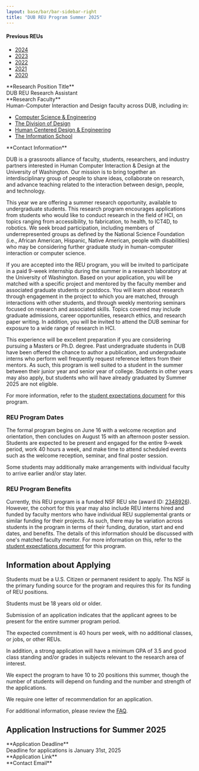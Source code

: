 ```yaml
---
layout: base/bar/bar-sidebar-right
title: "DUB REU Program Summer 2025"
---
```


<div class="sidebar_start"></div>

<h4>Previous REUs</h4>

<ul class="nav nav-pills nav-stacked">
  <li><a href="{{ site.baseurl }}/posts/2024/dubreu.html">2024</a></li>
  <li><a href="{{ site.baseurl }}/posts/2023/dubreu.html">2023</a></li>
  <li><a href="{{ site.baseurl }}/posts/2022/dubreu.html">2022</a></li>
  <li><a href="{{ site.baseurl }}/posts/2021/dubreu.html">2021</a></li>
  <li><a href="{{ site.baseurl }}/posts/2019/201901-dubreu.html">2020</a></li>
</ul>

<div class="sidebar_end"></div>

<div class="row">
<div class="col-md-4" markdown="block">
**Research Position Title**
</div>
<div class="col-md-8" markdown="block">
DUB REU Research Assistant
</div>
</div>

<div class="row">
<div class="col-md-4" markdown="block">
**Research Faculty**
</div>
<div class="col-md-8" markdown="block">
Human-Computer Interaction and Design faculty across DUB, including in:

- [Computer Science & Engineering](http://www.cs.washington.edu)
- [The Division of Design](http://art.washington.edu/design)
- [Human Centered Design & Engineering](http://www.hcde.washington.edu)
- [The Information School](http://ischool.uw.edu)

<!-- faculty members  -->

</div>
</div>

<div class="row">
<div class="col-md-4" markdown="block">
**Contact Information**
</div>
<div class="col-md-8" markdown="block">
<dubreu [at] uw.edu>
</div>
</div>

DUB is a grassroots alliance of faculty, students, researchers, and industry partners interested in Human Computer Interaction & Design at the University of Washington. Our mission is to bring together an interdisciplinary group of people to share ideas, collaborate on research, and advance teaching related to the interaction between design, people, and technology.

This year we are offering a summer research opportunity, available to undergraduate students. This research program encourages applications from students who would like to conduct research in the field of HCI, on topics ranging from accessibility, to fabrication, to health, to ICT4D, to robotics. We seek broad participation, including members of underrepresented groups as defined by the National Science Foundation (i.e., African American, Hispanic, Native American, people with disabilities) who may be considering further graduate study in human-computer interaction or computer science.

If you are accepted into the REU program, you will be invited to participate in a paid 9-week internship during the summer in a research laboratory at the University of Washington. Based on your application, you will be matched with a specific project and mentored by the faculty member and associated graduate students or postdocs. You will learn about research through engagement in the project to which you are matched, through interactions with other students, and through weekly mentoring seminars focused on research and associated skills. Topics covered may include graduate admissions, career opportunities, research ethics, and research paper writing. In addition, you will be invited to attend the DUB seminar for exposure to a wide range of research in HCI.

This experience will be excellent preparation if you are considering pursuing a Masters or Ph.D. degree. Past undergraduate students in DUB have been offered the chance to author a publication, and undergraduate interns who perform well frequently request reference letters from their mentors.  As such, this program is well suited to a student in the summer between their junior year and senior year of college. Students in other years may also apply, but students who will have already graduated by Summer 2025 are not eligible.

For more information, refer to the [student expectations document](https://docs.google.com/document/d/1rZp9QP83v2BVWevAMsBJi4Aj-jCYtmRv10kwtyINmf4/edit?usp=sharing) for this program.

### REU Program Dates
The formal program begins on June 16 with a welcome reception and orientation, then concludes on August 15 with an afternoon poster session. Students are expected to be present and engaged for the entire 9-week period, work 40 hours a week, and make time to attend scheduled events such as the welcome reception, seminar, and final poster session.

Some students may additionally make arrangements with individual faculty to arrive earlier and/or stay later.

### REU Program Benefits
Currently, this REU program is a funded NSF REU site (award ID: [2348926](https://www.nsf.gov/awardsearch/showAward?AWD_ID=2348926)). However, the cohort for this year may also include REU interns hired and funded by faculty mentors who have individual REU supplemental grants or similar funding for their projects. As such, there may be variation across students in the program in terms of their funding, duration, start and end dates, and benefits. The details of this information should be discussed with one's matched faculty mentor. For more information on this, refer to the [student expectations document](https://docs.google.com/document/d/1rZp9QP83v2BVWevAMsBJi4Aj-jCYtmRv10kwtyINmf4/edit?usp=sharing) for this program.

<!-- Housing will not be provided, but is available through the university:

<https://hfs.uw.edu/Guest-Housing> -->

## Information about Applying

Students must be a U.S. Citizen or permanent resident to apply. Ths NSF is the primary funding source for the program and requires this for its funding of REU positions.

Students must be 18 years old or older.

Submission of an application indicates that the applicant agrees to be present for the entire summer program period.

The expected commitment is 40 hours per week, with no additional classes, or jobs, or other REUs.

In addition, a strong application will have a minimum GPA of 3.5 and good class standing and/or grades in subjects relevant to the research area of interest.

We expect the program to have 10 to 20 positions this summer, though the number of students will depend on funding and the number and strength of the applications.

We require one letter of recommendation for an application.

For additional information, please review the [FAQ](faq.html).

## Application Instructions for Summer 2025

<div class="row">
<div class="col-md-4" markdown="block">
**Application Deadline**
</div>
<div class="col-md-8" markdown="block">
Deadline for applications is January 31st, 2025
</div>
</div>

<div class="row">
<div class="col-md-4" markdown="block">
**Application Link**
</div>
<div class="col-md-8" markdown="block">
<https://etap.nsf.gov/award/7098/opportunity/10161>
</div>
</div>

<div class="row">
<div class="col-md-4" markdown="block">
**Contact Email**
</div>
<div class="col-md-8" markdown="block">
<dubreu [at] uw.edu>
</div>
</div>

